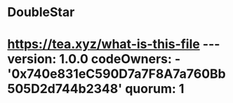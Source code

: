 # DoubleStar
# https://tea.xyz/what-is-this-file --- version: 1.0.0 codeOwners:   - '0x740e831eC590D7a7F8A7a760Bb505D2d744b2348' quorum: 1
